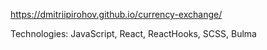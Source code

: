 https://dmitriipirohov.github.io/currency-exchange/

Technologies: JavaScript, React, ReactHooks, SCSS, Bulma
